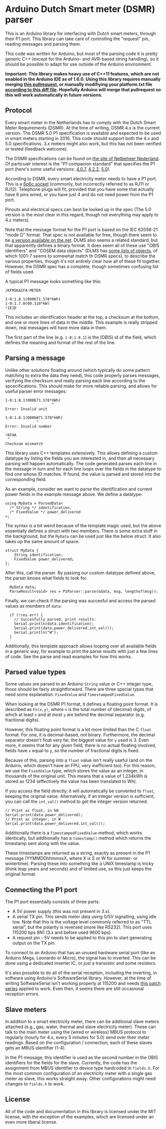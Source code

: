 Arduino Dutch Smart meter (DSMR) parser
=======================================
This is an Arduino library for interfacing with Dutch smart meters, through
their P1 port. This library can take care of controlling the "request" pin,
reading messages and parsing them.

This code was written for Arduino, but most of the parsing code it is pretty
generic C++ (except for the Arduino- and AVR-based string handling), so it
should be possible to adapt for use outside of the  Arduino environment.

**Important: This library makes heavy use of C++11 features, which are
not enabled in the Arduino IDE as of 1.6.0. Using this library requires
manually merging [this pullrequest][PR], or manually modifiying your
platform.txt file [according to this diff file][diff]. Hopefully Arduino
will merge that pullrequest so this will work automatically in future
versions.**

[PR]: https://github.com/arduino/Arduino/pull/2175
[diff]: https://github.com/arduino/Arduino/pull/2175/files#diff-0d45b5349ab1c852b7cad3e6b173e880

Protocol
--------
Every smart meter in the Netherlands has to comply with the Dutch Smart
Meter Requirements (DSMR). At the time of writing, DSMR 4.x is the
current version. The DSMR 5.0 P1 specification is available and expected to
be used in smart meters starting in 2016. This code should support both
the 4.x and 5.0 specifications. 3.x meters might also work, but this has
not been verified or tested (feedback welcome).

The DSMR specifications can be found on [the site of Netbeheer
Nederland][netbeheer]. Of particualr interest is the "P1 companion
standard" that specifies the P1 port (here's some useful
versions: [4.0.7](http://www.netbeheernederland.nl/publicaties/publicatie/?documentregistrationid=797212682),
[4.2.2](http://www.netbeheernederland.nl/publicaties/publicatie/?documentregistrationid=797212672),
[5.0](http://www.netbeheernederland.nl/publicaties/publicatie/?documentregistrationid=272367618)).

[netbeheer]: http://www.netbeheernederland.nl

According to DSMR, every smart electricity meter needs to have a P1
port. This is a [6p6c socket][6p6c] (commonly, but incorrectly referred
to as RJ11 or RJ12). Telephone plugs will fit, provided that you have
some that actually have 6 pins wired, or you have just 4 and do not need
power from the P1 port.

[6p6c]: http://en.wikipedia.org/wiki/Modular_connector#6P6C

Pinouts and electrical specs can best be looked up in the spec (The 5.0
version is the most clear in this regard, though not everything may
apply to 4.x meters).

Note that the message format for the P1 port is based on the IEC 62056-21
"mode D" format. That spec is not available for free, though there seem
to be [a version available on the net][iec62056-21]. DLMS also seems a
related standard, but that apparently defines a binary format. It does
seem all of these use "OBIS identifiers" and "COSEM data objects"
(DLMS has [some lists of objects][objlists], of which 1001-7 seems to
somewhat match th DSMR specs), to describe the various properties,
though it's not entirely clear how all of these fit together. However,
the DSMR spec has a complete, though sometimes confusing list of fields
used.

[iec62056-21]: http://klara.student.utwente.nl/~stephan/iec62056-21%7Bed1.0%7Den_.pdf
[objlists]: http://www.dlms.com/documentation/listofstandardobiscodesandmaintenanceproces/index.html

A typical P1 message looks something like this:

	/KFM5KAIFA-METER

	1-0:1.8.1(000671.578*kWh)
	1-0:1.7.0(00.318*kW)
	!1E1D

This includes an identification header at the top, a checksum at the
bottom, and one or more lines of data in the middle. This example is
really stripped down, real messages will have more data in them.

The first part of the line (e.g. `1-0:1.8.1`) is the (OBIS) id of the
field, which defines the meaning and format of the rest of the line.

Parsing a message
-----------------
Unlike other solutions floating around (which typically do some pattern
matching to extra the data they need), this code properly parses
messages, verifying the checksum and really parsing each line according
to the spcecifications. This should make for more reliable parsing, and
allows for useful parser error messages:

	1-0:1.8.1(000671.578*XWh)
	                     ^
	Error: Invalid unit

	1-0:1.8.1(0006#71.578*kWh)
	              ^
	Error: Invalid number

	!6F4A
	 ^
	Checksum mismatch

This library uses C++ templates extensively. This allows defining a
custom datatype by listing the fields you are interested in, and then
all necessary parsing will happen automatically. The code generated
parses each line in the message in turn and for each line loops over the
fields in the datatype to find one whose ID matches. If found, the value
is parsed and stored into the corresponding field.

As an example, consider we want to parse the identification and current
power fields in the example message above. We define a datatype:

	using MyData = ParsedData<
	  /* String */ identification,
	  /* FixedValue */ power_delivered
	>;

The syntax is a bit weird because of the template magic used, but the
above essentially defines a struct with two members. There is some extra
stuff in the background, but the `MyData` can be used just like the
below struct. It also takes up the same amount of space.

	struct MyData {
		String identification;
		FixedValue power_delivered;
	};

After this, call the parser. By passing our custom datatype defined
above, the parser knows what fields to look for.

	  MyData data;
	  ParseResult<void> res = P1Parser::parse(&data, msg, lengthof(msg));

Finally, we can check if the parsing was succesful and access the parsed
values as members of `data`:

	  if (!res.err) {
	    // Succesfully parsed, print results:
	    Serial.println(data.identification);
	    Serial.print(data.power_delivered.int_val());
	    Serial.println("W");
	  }

Additionally, this template approach allows looping over all available
fields in a generic way, for example to print the parse results with
just a few lines of code. See the parse and read examples for how this
works.

Parsed value types
------------------
Some values are parsed to an Arduino `String` value or C++ integer type,
those should be fairly straightforward. There are three special types
that need some explanation: `FixedValue` and `TimestampedFixedValue`.

When looking at the DSMR P1 format, it defines a floating point format.
It is described as `Fn(x,y)`, where `n` is the total number of (decimal)
digits, of which at least `x` and at most `y` are behind the decimal
separator (e.g. fractional digits).

However, this floating point format is a lot more limited than the C
`float` format. For one, it is decimal-based, not binary. Furthermore,
the decimal separator doesn't float very far, the biggest value for `y`
used is 3. Even more, it seems that for any given field, there is no
actual floating involved, fields have `x` equal to `y`, so the number of
fractional digits is fixed.

Because of this, parsing into a `float` value isn't really useful (and
on the Arduino, which doesn't have an FPU, very inefficient too). For
this reason, we use the `FixedValue` type, which stores the value as an
integer, in thousands of the original unit. This means that a value of
1.234kWh is stored as 1234 (effectively the value has been translated to
Wh).

If you access the field directly, it will automatically be converted to
`float`, keeping the original value. Alternatively, if an integer
version is sufficient, you can call the `int_val()` method to get the
integer version returned.

	// Print as float, in kW
	Serial.print(data.power_delivered);
	// Print as integer, in W
	Serial.print(data.power_delivered.int_val());

Additionally there is a `TimestampedFixedValue` method, which works
identically, but additionally has a `timestamp()` method which returns
the timestamp sent along with the value.

These timestamps are returned as a string, exactly as present in the P1
message (YYMMDDhhmmssX, where X is S or W for summer- or wintertime).
Parsing these into something like a UNIX timestamp is tricky (think
leap years and seconds) and of limited use, so this just keeps the
original format.

Connecting the P1 port
----------------------
The P1 port essentially consists of three parts:
 - A 5V power supply (this was not present in 3.x).
 - A serial TX pin. This sends meter data using 0/5V signalling, using
   idle low. Note that this is the voltage level commonly referred to as
   "TTL serial", but the polarity is reversed (more like RS232). This
   port uses 115200 bps 8N1 (3.x and before used 9600 bps).
 - A request pin - 5V needs to be applied to this pin to start
   generating output on the TX pin.

To connect to an Arduino that has an unused hardware serial port (like
an Arduino Mega, Leonardo or Micro), the signal has to inverted. This
can be done using a dedicated inverter IC, or just a transistor and some
resistors.

It's also possible to do all of the serial reception, including the
inverting, in software using Arduino's SoftwareSerial library. However,
at the time of writing SoftwareSerial isn't working properly at 115200
and needs [this patch series][ssfix] applied to work. Even then, it
seems there are still occasional reception errors.

[ssfix]: "https://github.com/arduino/Arduino/pull/2032

Slave meters
------------
In addition to a smart electricity meter, there can be additional
slave meters attached (e.g., gas, water, thermal and slave electricity
meter). These can talk to the main meter using the (wired or wireless)
MBUS protocol to regularly (hourly for 4.x, every 5 minutes for 5.0)
send over their meter readings. Based on the configuration / connection,
each of these slaves gets an MBUS identifier (1-4).

In the P1 message, this identifier is used as the second number in the
OBIS identifiers for the fields for the slave. Currently, the code has
the assignment from MBUS identifier to device type hardcoded in
`fields.h`. For the most common configuration of an electricity meter with
a single gas meter as slave, this works straight away. Other
configurations might need changes to `fields.h` to work.

License
-------
All of the code and documentation in this library is licensed under the
MIT license, with the exception of the examples, which are licensed
under an even more liberal license.
